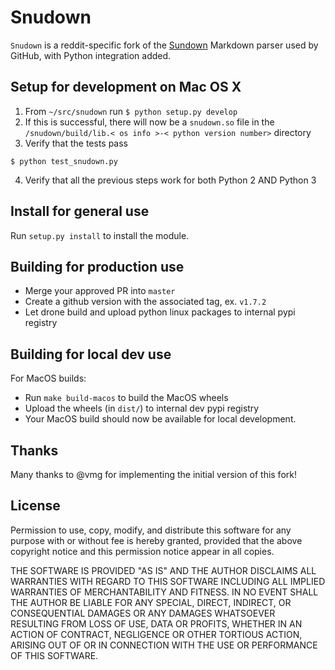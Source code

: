 Snudown
=======

`Snudown` is a reddit-specific fork of the [Sundown](http://github.com/vmg/sundown)
Markdown parser used by GitHub, with Python integration added.


Setup for development on Mac OS X
--------------------------------
1. From `~/src/snudown` run `$ python setup.py develop`
2. If this is successful, there will now be a `snudown.so` file in the `/snudown/build/lib.< os info >-< python version number>` directory
3. Verify that the tests pass
```
$ python test_snudown.py
```
4. Verify that all the previous steps work for both Python 2 AND Python 3


Install for general use
-----------------------

Run `setup.py install` to install the module.

Building for production use
---------------------------

* Merge your approved PR into `master`
* Create a github version with the associated tag, ex. `v1.7.2`
* Let drone build and upload python linux packages to internal pypi registry

Building for local dev use
---------------------------

For MacOS builds:
* Run `make build-macos` to build the MacOS wheels
* Upload the wheels (in `dist/`) to internal dev pypi registry
* Your MacOS build should now be available for local development.


Thanks
------

Many thanks to @vmg for implementing the initial version of this fork!


License
-------

Permission to use, copy, modify, and distribute this software for any
purpose with or without fee is hereby granted, provided that the above
copyright notice and this permission notice appear in all copies.

THE SOFTWARE IS PROVIDED "AS IS" AND THE AUTHOR DISCLAIMS ALL WARRANTIES
WITH REGARD TO THIS SOFTWARE INCLUDING ALL IMPLIED WARRANTIES OF
MERCHANTABILITY AND FITNESS. IN NO EVENT SHALL THE AUTHOR BE LIABLE FOR
ANY SPECIAL, DIRECT, INDIRECT, OR CONSEQUENTIAL DAMAGES OR ANY DAMAGES
WHATSOEVER RESULTING FROM LOSS OF USE, DATA OR PROFITS, WHETHER IN AN
ACTION OF CONTRACT, NEGLIGENCE OR OTHER TORTIOUS ACTION, ARISING OUT OF
OR IN CONNECTION WITH THE USE OR PERFORMANCE OF THIS SOFTWARE.

